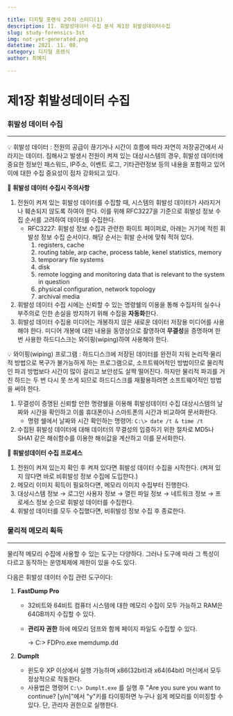 ```yaml
---

title: 디지털 포렌식 2주차 스터디(1)
description: II. 휘발성데이터 수집 분석 제1장 휘발성데이터수집 
slug: study-forensics-3st
img: not-yet-generated.png
datetime: 2021. 11. 08.
category: 디지털 포렌식
author: 최예지

---
```


# 제1장 휘발성데이터 수집


### 휘발성 데이터 수집

---

<aside>
💡 휘발성 데이터
: 전원의 공급이 끊기거나 시간이 흐름에 따라 자연히 저장공간에서 사라지는 데이터. 침해사고 발생시 전원이 켜져 있는 대상시스템의 경우, 휘발성 데이터에 중요한 정보인 패스워드, IP주소, 이벤트 로그, 기타관련정보 등의 내용을 포함하고 있어 이에 대한 수집 중요성이 점차 강화되고 있다.

**📍 휘발성 데이터 수집시 주의사항**

1. 전원이 켜져 있는 휘발성 데이터를 수집할 때, 시스템의 휘발성 데이터가 사라지거나 훼손되지 않도록 하여야 한다. 이를 위해 RFC3227을 기준으로 휘발성 정보 수집 순서를 고려하여 데이터를 수집한다.
    - RFC3227: 휘발성 정보 수집과 관련한 화이트 페이퍼로, 아래는 거기에 적힌 휘발성 정보 수집 순서이다. 해당 순서는 휘발 순서에 맞춰 적혀 있다.
        1. registers, cache
        2. routing table, arp cache, process table, kenel statistics, memory
        3. temporary file systems
        4. disk
        5. remote logging and monitoring data that is relevant to the system in question
        6. physical configuration, network topology
        7. archival media
2. 휘발성 데이터 수집 시에는 신뢰할 수 있는 명령쉘의 이용을 통해 수집자의 실수나 부주의로 인한 손실을 방지하기 위해 수집을 **자동화**한다.
3. 휘발성 데이터 수집용 미디어는 개봉하지 않은 새로운 데이터 저장용 미디어를 사용해야 한다. 미디어 개봉에 대한 내용을 동영상으로 촬영하여 **무결성**을 증명하며 한번 사용한 하드디스크는 와이핑(wiping)하여 사용해야 한다.

<aside>
💡 와이핑(wiping) 프로그램
: 하드디스크에 저장된 데이터를 완전히 지워 논리적·물리적 방법으로 복구가 불가능하게 하는 프로그램으로, 소프트웨어적인 방법이므로 물리적인 파괴 방법보다 시간이 많이 걸리고 보안성도 살짝 떨어진다. 하지만 물리적 파괴를 거친 하드는 두 번 다시 못 쓰게 되므로 하드디스크를 재활용하려면 소프트웨어적인 방법을 써야 한다.

</aside>

1. 무결성이 증명된 신뢰할 만한 명령쉘을 이용해 휘발성데이터 수집 대상시스템의 날짜와 시간을 확인하고 이를 휴대폰이나 스마트폰의 시간과 비교하여 문서화한다.
    - 명령 쉘에서 날짜와 시간 확인하는 명령어: `C:\> date /t & time /t`
2. 수집된 휘발성 데이터에 대해 데이터의 무결성의 입증하기 위한 절차로 MD5나 SHA1 같은 해쉬함수를 이용한 해쉬값을 계산하고 이를 문서화한다.

**📍 휘발성데이터 수집 프로세스**

1. 전원이 켜져 있는지 확인 후 켜져 있다면 휘발성 데이터 수집을 시작한다.
(켜져 있지 않다면 바로 비휘발성 정보 수집에 도입한다.)
2. 메모리 이미지 획득이 필요하다면, 메모리 이미지 수집부터 진행한다.
3. 대상시스템 정보 → 로그인 사용자 정보 → 열린 파일 정보 → 네트워크 정보 → 프로세스 정보 순으로 휘발성 데이터를 수집한다.
4. 휘발성 데이터를 모두 수집했다면, 비휘발성 정보 수집 후 종료한다.

### 물리적 메모리 획득

---

물리적 메모리 수집에 사용할 수 있는 도구는 다양하다. 그러나 도구에 따라 그 특성이 다르고 동작하는 운영체제에 제한이 있을 수도 있다.

다음은 휘발성 데이터 수집 관련 도구이다:

1. **FastDump Pro**
    - 32비트와 64비트 컴퓨터 시스템에 대한 메모리 수집이 모두 가능하고 RAM은 64GB까지 수집할 수 있다.
    - **관리자 권한** 하에 메모리 덤프와 함께 페이지 파일도 수집할 수 있다.
        
        → C:\> FDPro.exe memdump.dd
        
2. **Dumplt**
    - 윈도우 XP 이상에서 실행 가능하며 x86(32bit)과 x64(64bit) 머신에서 모두 정상적으로 작동한다.
    - 사용법은 명령어 `C:\> Dumplt.exe` 를 실행 후 "Are you sure you want to continue? [y/n]"에서 "y"키를 타이핑하면 누구나 쉽게 메모리를 이미징할 수 있다. 단, 관리자 권한으로 실행한다.
